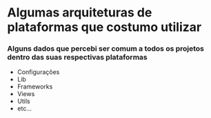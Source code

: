 # Algumas arquiteturas de plataformas que costumo utilizar
### Alguns dados que percebi ser comum a todos os projetos dentro das suas respectivas plataformas

* Configurações
* Lib
* Frameworks
* Views
* Utils
* etc...
